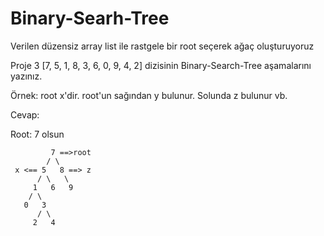 # Binary-Searh-Tree
Verilen  düzensiz array list ile rastgele bir root seçerek ağaç oluşturuyoruz

Proje 3
[7, 5, 1, 8, 3, 6, 0, 9, 4, 2] dizisinin Binary-Search-Tree aşamalarını yazınız.

Örnek: root x'dir. root'un sağından y bulunur. Solunda z bulunur vb.

Cevap: 

Root: 7 olsun 

             7 ==>root
            / \
     x <== 5   8 ==> z
          / \   \
         1   6   9
        / \
       0   3      
          / \
         2   4
